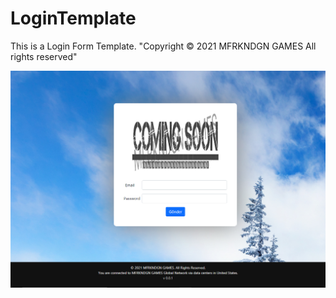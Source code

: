 # LoginTemplate
This is a Login Form Template. "Copyright &copy; 2021 MFRKNDGN GAMES All rights reserved"

![Alt text](image.png?raw=true "Title")

